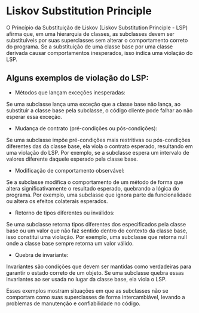 # Liskov Substitution Principle

O Princípio da Substituição de Liskov (Liskov Substitution Principle - LSP) afirma que, em uma hierarquia de classes, as subclasses devem ser substituíveis por suas superclasses sem alterar o comportamento correto do programa. Se a substituição de uma classe base por uma classe derivada causar comportamentos inesperados, isso indica uma violação do LSP.

## Alguns exemplos de violação do LSP:

* Métodos que lançam exceções inesperadas:

Se uma subclasse lança uma exceção que a classe base não lança, ao substituir a classe base pela subclasse, o código cliente pode falhar ao não esperar essa exceção.

* Mudança de contrato (pré-condições ou pós-condições):

Se uma subclasse impõe pré-condições mais restritivas ou pós-condições diferentes das da classe base, ela viola o contrato esperado, resultando em uma violação do LSP. Por exemplo, se a subclasse espera um intervalo de valores diferente daquele esperado pela classe base.

* Modificação de comportamento observável:

Se a subclasse modifica o comportamento de um método de forma que altera significativamente o resultado esperado, quebrando a lógica do programa. Por exemplo, uma subclasse que ignora parte da funcionalidade ou altera os efeitos colaterais esperados.

* Retorno de tipos diferentes ou inválidos:

Se uma subclasse retorna tipos diferentes dos especificados pela classe base ou um valor que não faz sentido dentro do contexto da classe base, isso constitui uma violação. Por exemplo, uma subclasse que retorna null onde a classe base sempre retorna um valor válido.

* Quebra de invariante:

Invariantes são condições que devem ser mantidas como verdadeiras para garantir o estado correto de um objeto. Se uma subclasse quebra essas invariantes ao ser usada no lugar da classe base, ela viola o LSP.

Esses exemplos mostram situações em que as subclasses não se comportam como suas superclasses de forma intercambiável, levando a problemas de manutenção e confiabilidade no código.

